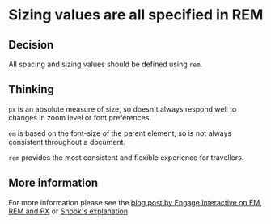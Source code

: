 # Sizing values are all specified in REM

## Decision
All spacing and sizing values should be defined using `rem`.

## Thinking
`px` is an absolute measure of size, so doesn't always respond well to changes in zoom level or font preferences.

`em` is based on the font-size of the parent element, so is not always consistent throughout a document.

`rem` provides the most consistent and flexible experience for travellers.

## More information

For more information please see the [blog post by Engage Interactive on EM, REM and PX](https://engageinteractive.co.uk/blog/em-vs-rem-vs-px) or [Snook's explanation](https://snook.ca/archives/html_and_css/font-size-with-rem).
